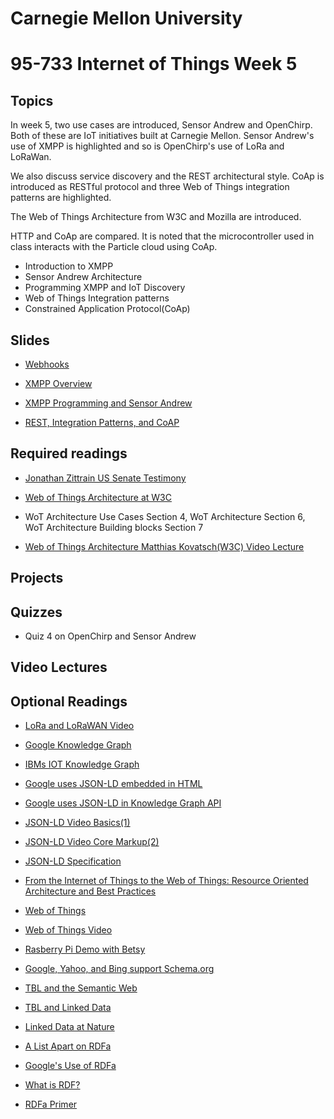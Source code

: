 # Carnegie Mellon University

# 95-733 Internet of Things Week 5

## Topics

In week 5, two use cases are introduced, Sensor Andrew and OpenChirp. Both of these
are IoT initiatives built at Carnegie Mellon. Sensor Andrew's use of XMPP is highlighted and so is OpenChirp's use of LoRa and LoRaWan.

<!--
The publish/subscribe pattern is revisited using HTTP Webhooks. Thingspeak Webhooks are used in Project 3.

Project 3 also demonstrates how a microcontroller can act as a Bluetooth Low Energy peripheral.
-->
We also discuss service discovery and the REST architectural style. CoAp is introduced as RESTful protocol and three Web of Things integration patterns are highlighted.

The Web of Things Architecture from W3C and Mozilla are introduced.

HTTP and CoAp are compared. It is noted that the microcontroller used in class interacts with the
Particle cloud using CoAp.

+ Introduction to XMPP
+ Sensor Andrew Architecture
+ Programming XMPP and IoT Discovery
+ Web of Things Integration patterns
+ Constrained Application Protocol(CoAp)

## Slides

+ [Webhooks](https://www.andrew.cmu.edu/user/mm6/95-733/PowerPoint/05_WebhooksPublishSubscribe.pdf)

+ [XMPP Overview](https://www.andrew.cmu.edu/user/mm6/95-733/PowerPoint/05_XMPP_Overview.pdf)

+ [XMPP Programming and Sensor Andrew ](https://www.andrew.cmu.edu/user/mm6/95-733/PowerPoint/05_XMPP.pdf)

+ [REST, Integration Patterns, and CoAP](https://www.andrew.cmu.edu/user/mm6/95-733/PowerPoint/05_RESTandCoAP.pdf)

## Required readings

+ [Jonathan Zittrain US Senate Testimony](https://www.andrew.cmu.edu/user/mm6/95-733/iot/Jonathan_Zittrain_Testimony.pdf)

+ [Web of Things Architecture at W3C](https://www.w3.org/TR/wot-architecture/)
+  WoT Architecture Use Cases Section 4, WoT Architecture Section 6, WoT Architecture Building blocks Section 7
+ [Web of Things Architecture Matthias Kovatsch(W3C) Video Lecture](https://www.youtube.com/watch?v=xgkglOZiF9M)

## Projects
<!--
+ [Project 3 Webhooks and ThingSpeak and BLE ](../projects/project3/Project3.md)
+ [Project 3 Webhooks and ThingSpeak Photon Only ](../projects/project3/Project3_Photon.md)
+ [Project 4 Student defined project - due in one week](../projects/project4/Project4.md)
-->
## Quizzes

+ Quiz 4 on OpenChirp and Sensor Andrew

## Video Lectures
<!--
+ [16_Lecture5](https://heinzcollege.mediasite.com/Mediasite/Play/302ca40f3f3b4a9880d09901989a13721d)
+ [17_Lecture5](https://heinzcollege.mediasite.com/Mediasite/Play/251d1c7c5320408f9ded1c75fc7a53d81d)
-->
## Optional Readings

+ [LoRa and LoRaWAN Video](https://youtu.be/6WMzRrmMjQU)

+ [Google Knowledge Graph](https://www.youtube.com/watch?v=mmQl6VGvX-c)

+ [IBMs IOT Knowledge Graph](https://www.youtube.com/watch?v=ebBTdH62yLg)

+ [Google uses JSON-LD embedded in HTML](https://developers.google.com/schemas/formats/json-ld)

+ [Google uses JSON-LD in Knowledge Graph API](https://developers.google.com/knowledge-graph/)

+ [JSON-LD Video Basics(1)](https://www.youtube.com/watch?v=vioCbTo3C-4)

+ [JSON-LD Video Core Markup(2)](https://www.youtube.com/watch?v=UmvWk_TQ30A)

+ [JSON-LD Specification](https://www.w3.org/TR/json-ld/)

+ [From the Internet of Things to the Web of Things: Resource Oriented Architecture and Best Practices](https://www.vs.inf.ethz.ch/publ/papers/dguinard-fromth-2010.pdf)

+ [Web of Things](https://www.w3.org/2017/04/w3c-web-of-things-intro.pdf)

+ [Web of Things Video](https://www.postscapes.com/pulse/web-of-things-the-pursuit-of-interoperability-in-iot/)

+ [Rasberry Pi Demo with Betsy](https://www.youtube.com/watch?v=DPHzm3f2lps)

+ [Google, Yahoo, and Bing support Schema.org](http://schema.org)

+ [TBL and the Semantic Web](http://www.youtube.com/watch?v=HeUrEh-nqtU)

+ [TBL and Linked Data](http://5stardata.info)

+ [Linked Data at Nature](http://data.nature.com)

+ [A List Apart on RDFa](http://www.alistapart.com/articles/introduction-to-rdfa/)

+ [Google's Use of RDFa](http://support.google.com/webmasters/bin/answer.py?hl=en&amp;answer=99170&amp;topic=1088472&amp;ctx=topic)

+ [What is RDF?](http://www.xml.com/pub/a/2001/01/24/rdf.html)

+ [RDFa Primer](http://www.w3.org/TR/xhtml-rdfa-primer/)
